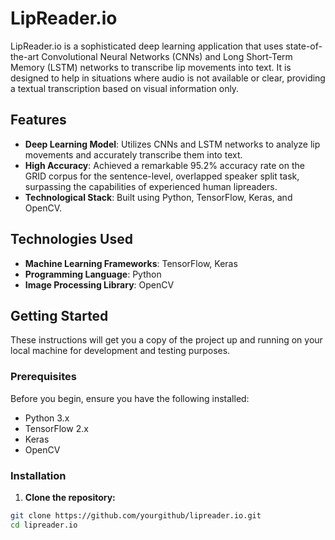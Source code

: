 # LipReader.io

LipReader.io is a sophisticated deep learning application that uses state-of-the-art Convolutional Neural Networks (CNNs) and Long Short-Term Memory (LSTM) networks to transcribe lip movements into text. It is designed to help in situations where audio is not available or clear, providing a textual transcription based on visual information only.

## Features

- **Deep Learning Model**: Utilizes CNNs and LSTM networks to analyze lip movements and accurately transcribe them into text.
- **High Accuracy**: Achieved a remarkable 95.2% accuracy rate on the GRID corpus for the sentence-level, overlapped speaker split task, surpassing the capabilities of experienced human lipreaders.
- **Technological Stack**: Built using Python, TensorFlow, Keras, and OpenCV.

## Technologies Used

- **Machine Learning Frameworks**: TensorFlow, Keras
- **Programming Language**: Python
- **Image Processing Library**: OpenCV

## Getting Started

These instructions will get you a copy of the project up and running on your local machine for development and testing purposes.

### Prerequisites

Before you begin, ensure you have the following installed:
- Python 3.x
- TensorFlow 2.x
- Keras
- OpenCV

### Installation

1. **Clone the repository:**

```bash
git clone https://github.com/yourgithub/lipreader.io.git
cd lipreader.io
